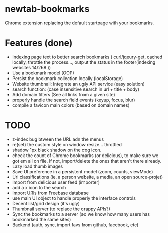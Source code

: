 newtab-bookmarks
================

Chrome extension replacing the default startpage with your bookmarks.


Features (done)
=========================
- Indexing page text to better search bookmarks ( curl/jqeury-get, cached locally, throttle the process..., output the status in the footer(indexing websites 14/268 ))
- Use a bookmark model (OOP)
- Persist the bookmark collection locally (localStorage)
- Website thumbnail: Integrate an ugly API service (easy solution)
- search function: (case insensitive search in url + title + body)
- Add domain filters (See all links from a given site)
- properly handle the search field events (keyup, focus, blur)
- compile a favicon main colors (based on domain names)



TODO
=========================
- z-index bug btween the URL adn the menus
- re(set) the custom style on window resize... throttled
- shadow 1px black shadow on the cog icon.
- check the count of Chrome bookmarks (or delicious), to make sure we got em all on file. If not, import/delete the ones that aren't there already.
- Lazy load thumb images 
- Save UI preference in a persistent model (zoom, counts, viewMode)
- Url classifications (ie. a person website, a media, an open source-projet)
- Import from delicious user feed (importer)
- add a x icon to the search
- Import URls from Freebase database
- use main UI object to handle properly the interface controls
- Decent list/grid design (it's ugly)
- Thumbnail server (to replace the crappy APIs?)
- Sync the bookmarks to a server (so we know how many users has bookmarked the same sites)
- Backend (auth, sync, import favs from github, facebook, etc)
